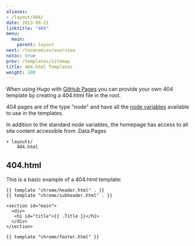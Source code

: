 ```yaml
---
aliases:
- /layout/404/
date: 2013-08-21
linktitle: "404"
menu:
  main:
    parent: layout
next: /taxonomies/overview
notoc: true
prev: /templates/sitemap
title: 404.html Templates
weight: 100
---
```


When using Hugo with [GitHub Pages](http://pages.github.com/) you can provide
your own 404 template by creating a 404.html file in the root.

404 pages are of the type "node" and have all the [node
variables](/layout/variables/) available to use in the templates.

In addition to the standard node variables, the homepage has access to
all site content accessible from .Data.Pages

    ▾ layouts/
        404.html

## 404.html
This is a basic example of a 404.html template:

    {{ template "chrome/header.html" . }}
    {{ template "chrome/subheader.html" . }}

    <section id="main">
      <div>
       <h1 id="title">{{ .Title }}</h1>
      </div>
    </section>

    {{ template "chrome/footer.html" }}

